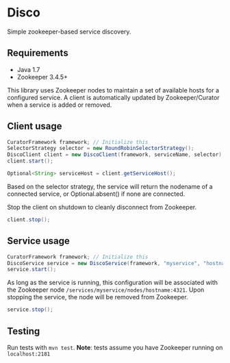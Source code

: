 # Disco

Simple zookeeper-based service discovery.

## Requirements

 * Java 1.7
 * Zookeeper 3.4.5+

This library uses Zookeeper nodes to maintain a set of available hosts for
a configured service. A client is automatically updated by Zookeeper/Curator
when a service is added or removed.

## Client usage

```java
CuratorFramework framework; // Initialize this
SelectorStrategy selector = new RoundRobinSelectorStrategy();
DiscoClient client = new DiscoClient(framework, serviceName, selector);
client.start();

Optional<String> serviceHost = client.getServiceHost();
```

Based on the selector strategy, the service will return the nodename of a
connected service, or Optional.absent() if none are connected.

Stop the client on shutdown to cleanly disconnect from Zookeeper.

```java
client.stop();
```

## Service usage

```java
CuratorFramework framework; // Initialize this
DiscoService service = new DiscoService(framework, "myservice", "hostname", 4321);
service.start();
```

As long as the service is running, this configuration will be associated with the
Zookeeper node `/services/myservice/nodes/hostname:4321`. Upon stopping the
service, the node will be removed from Zookeeper.

```java
service.stop();
```

## Testing

Run tests with `mvn test`. **Note**: tests assume you have Zookeeper running on
`localhost:2181`